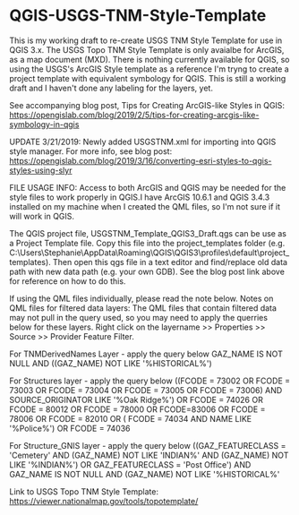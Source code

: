 # QGIS-USGS-TNM-Style-Template

This is my working draft to re-create USGS TNM Style Template for use in QGIS 3.x. The USGS Topo TNM Style Template is only avaialbe for ArcGIS, as a map document (MXD). There is nothing currently available for QGIS, so using the USGS's ArcGIS Style template as a reference I'm tryng to create a project template with equivalent symbology for QGIS. This is still a working draft and I haven't done any labeling for the layers, yet.

See accompanying blog post, Tips for Creating ArcGIS-like Styles in QGIS: https://opengislab.com/blog/2019/2/5/tips-for-creating-arcgis-like-symbology-in-qgis

UPDATE 3/21/2019: Newly added USGSTNM.xml for importing into QGIS style manager. 
For more info, see blog post: https://opengislab.com/blog/2019/3/16/converting-esri-styles-to-qgis-styles-using-slyr


FILE USAGE INFO:
Access to both ArcGIS and QGIS may be needed for the style files to work properly in QGIS.I have ArcGIS 10.6.1 and QGIS 3.4.3 installed on my machine when I created the QML files, so I'm not sure if it will work in QGIS.

The QGIS project file, USGSTNM_Template_QGIS3_Draft.qgs can be use as a Project Template file. Copy this file into the project_templates folder (e.g. C:\Users\Stephanie\AppData\Roaming\QGIS\QGIS3\profiles\default\project_templates). Then open this qgs file in a text editor and find/replace old data path with new data path (e.g. your own GDB). See the blog post link above for reference on how to do this.

If using the QML files individually, please read the note below.
Notes on QML files for filtered data layers:
The QML files that contain filtered data may not pull in the query used, so you may need to apply the querries below for these layers.
Right click on the layername >> Properties >> Source >> Provider Feature Filter.

For TNMDerivedNames Layer - apply the query below
GAZ_NAME IS NOT NULL AND 
((GAZ_NAME) NOT LIKE '%HISTORICAL%')

For Structures layer - apply the query below
((FCODE = 73002 OR FCODE = 73003 OR FCODE = 73004 OR FCODE = 73005 OR FCODE = 73006) AND SOURCE_ORIGINATOR LIKE '%Oak Ridge%') OR FCODE = 74026 OR FCODE = 80012 OR FCODE = 78000 OR FCODE=83006 OR FCODE = 78006 OR FCODE = 82010 OR ( FCODE = 74034 AND NAME LIKE '%Police%') OR FCODE = 74036

For Structure_GNIS layer - apply the query below
((GAZ_FEATURECLASS = 'Cemetery' AND (GAZ_NAME) NOT LIKE 'INDIAN%' AND (GAZ_NAME) NOT LIKE '%INDIAN%') OR GAZ_FEATURECLASS = 'Post Office') AND GAZ_NAME IS NOT NULL AND (GAZ_NAME) NOT LIKE '%HISTORICAL%'

Link to USGS Topo TNM Style Template: https://viewer.nationalmap.gov/tools/topotemplate/

